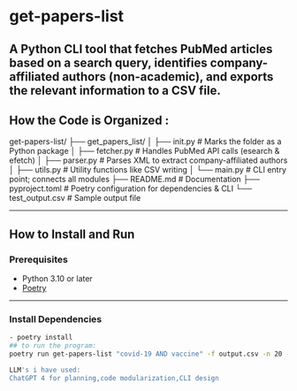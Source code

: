 # get-papers-list

A Python CLI tool that fetches PubMed articles based on a search query, identifies company-affiliated authors (non-academic), and exports the relevant information to a CSV file.
---
## How the Code is Organized :

get-papers-list/
├── get_papers_list/
│ ├── init.py # Marks the folder as a Python package
│ ├── fetcher.py # Handles PubMed API calls (esearch & efetch)
│ ├── parser.py # Parses XML to extract company-affiliated authors
│ ├── utils.py # Utility functions like CSV writing
│ └── main.py # CLI entry point; connects all modules
├── README.md # Documentation
├── pyproject.toml # Poetry configuration for dependencies & CLI
└── test_output.csv # Sample output file

---

##  How to Install and Run

### Prerequisites

- Python 3.10 or later
- [Poetry](https://python-poetry.org/docs/#installation)

---

### Install Dependencies

```bash
- poetry install
## to run the program:
poetry run get-papers-list "covid-19 AND vaccine" -f output.csv -n 20 -d

LLM's i have used:
ChatGPT 4 for planning,code modularization,CLI design
